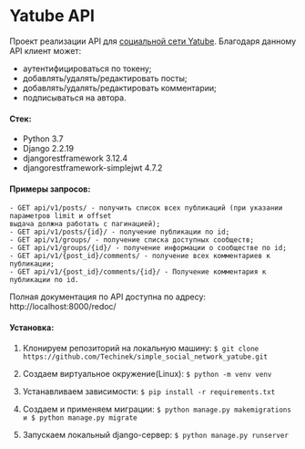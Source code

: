 # Yatube API

Проект реализации API для [социальной сети Yatube](https://github.com/Techinek/simple_social_network_yatube). 
Благодаря данному API клиент может:
- аутентифицироваться по токену;
- добавлять/удалять/редактировать посты;
- добавлять/удалять/редактировать комментарии;
- подписываться на автора.

#### Стек:
- Python 3.7
- Django 2.2.19
- djangorestframework 3.12.4
- djangorestframework-simplejwt 4.7.2

#### Примеры запросов:
```
- GET api/v1/posts/ - получить список всех публикаций (при указании параметров limit и offset 
выдача должна работать с пагинацией);
- GET api/v1/posts/{id}/ - получение публикации по id;
- GET api/v1/groups/ - получение списка доступных сообществ;
- GET api/v1/groups/{id}/ - получение информации о сообществе по id;
- GET api/v1/{post_id}/comments/ - получение всех комментариев к публикации;
- GET api/v1/{post_id}/comments/{id}/ - Получение комментария к публикации по id.
```
Полная документация по API доступна по адресу: http://localhost:8000/redoc/

#### Установка:

1. Клонируем репозиторий на локальную машину:
`$ git clone https://github.com/Techinek/simple_social_network_yatube.git`

2. Создаем виртуальное окружение(Linux):
`$ python -m venv venv`

3. Устанавливаем зависимости:
`$ pip install -r requirements.txt`

4. Создаем и применяем миграции:
`$ python manage.py makemigrations и $ python manage.py migrate`

5. Запускаем локальный django-сервер:
`$ python manage.py runserver`
